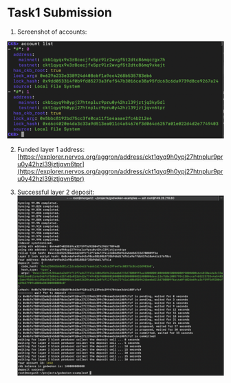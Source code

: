 # Task1 Submission

1. Screenshot of accounts:

![alt text](./AccountList.png)

2. Funded layer 1 address:
[https://explorer.nervos.org/aggron/address/ckt1qyq9h0ypj27htnplur9pru0y42hzl39jztjqvn6tpr](https://explorer.nervos.org/aggron/address/ckt1qyq9h0ypj27htnplur9pru0y42hzl39jztjqvn6tpr)

3. Successful layer 2 deposit:
![alt text](./Transfer.png)
